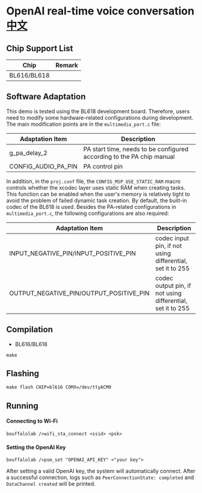 # OpenAI real-time voice conversation [中文](README_zh.md)

## Chip Support List

|      Chip        | Remark |
|:----------------:|:------:|
| BL616/BL618      |        |

## Software Adaptation

This demo is tested using the BL618 development board. Therefore, users need to modify some hardware-related configurations during development. The main modification points are in the `multimedia_port.c` file:

| Adaptation Item     | Description                                                  |
| ------------------- | ------------------------------------------------------------ |
| g_pa_delay_2        | PA start time, needs to be configured according to the PA chip manual |
| CONFIG_AUDIO_PA_PIN | PA control pin                                               |

In addition, in the `proj.conf` file, the `CONFIG_MSP_USE_STATIC_RAM` macro controls whether the xcodec layer uses static RAM when creating tasks. This function can be enabled when the user's memory is relatively tight to avoid the problem of failed dynamic task creation. By default, the built-in codec of the BL618 is used. Besides the PA-related configurations in `multimedia_port.c`, the following configurations are also required:

| Adaptation Item                         | Description                                                |
| --------------------------------------- | ---------------------------------------------------------- |
| INPUT_NEGATIVE_PIN/INPUT_POSITIVE_PIN   | codec input pin, if not using differential, set it to 255  |
| OUTPUT_NEGATIVE_PIN/OUTPUT_POSITIVE_PIN | codec output pin, if not using differential, set it to 255 |

## Compilation

- BL616/BL618

```
make
```

## Flashing

```
make flash CHIP=bl616 COMX=/dev/ttyACM0
```

## Running

#### Connecting to Wi-Fi

```
bouffalolab />wifi_sta_connect <ssid> <psk>
```

#### Setting the OpenAI Key

```
bouffalolab />psm_set "OPENAI_API_KEY" <"your key">
```

After setting a valid OpenAI key, the system will automatically connect. After a successful connection, logs such as `PeerConnectionState: completed` and `DataChannel created` will be printed.
